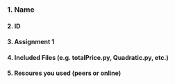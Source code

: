 ### 1. Name
#### 2. ID
#### 3. Assignment 1
#### 4. Included Files (e.g. totalPrice.py, Quadratic.py, etc.)
#### 5. Resoures you used (peers or online)